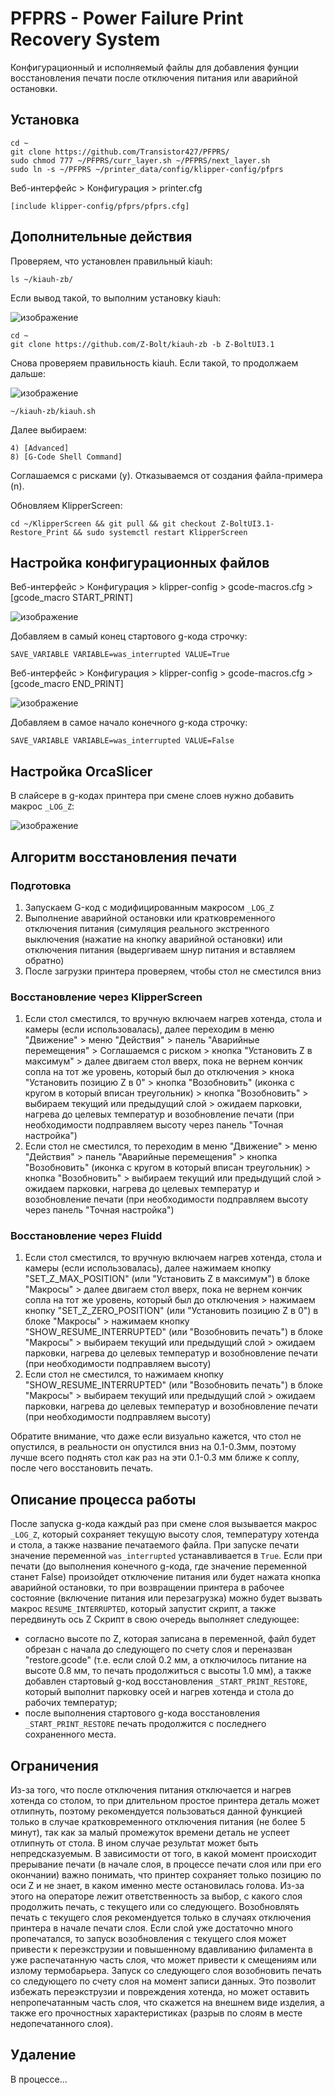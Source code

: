 # PFPRS - Power Failure Print Recovery System

Конфигурационный и исполняемый файлы для добавления фунции восстановления печати после отключения питания или аварийной остановки.

## Установка
 ```
cd ~
git clone https://github.com/Transistor427/PFPRS/
sudo chmod 777 ~/PFPRS/curr_layer.sh ~/PFPRS/next_layer.sh
sudo ln -s ~/PFPRS ~/printer_data/config/klipper-config/pfprs
```

Веб-интерфейс > Конфигурация > printer.cfg
```
[include klipper-config/pfprs/pfprs.cfg]
```
## Дополнительные действия
Проверяем, что установлен правильный kiauh:
```
ls ~/kiauh-zb/
```
Если вывод такой, то выполним установку kiauh:

![изображение](https://github.com/user-attachments/assets/995b7dc1-649c-4e45-acb2-134fe3e76c1a)
```
cd ~
git clone https://github.com/Z-Bolt/kiauh-zb -b Z-BoltUI3.1
```
Снова проверяем правильность kiauh.
Если такой, то продолжаем дальше:

![изображение](https://github.com/user-attachments/assets/f725352f-541f-4ea9-a9e1-f5e6734637e4)

```
~/kiauh-zb/kiauh.sh
```
Далее выбираем:
```
4) [Advanced]
8) [G-Code Shell Command]
```
Соглашаемся с рисками (y).
Отказываемся от создания файла-примера (n). 

Обновляем KlipperScreen:
```
cd ~/KlipperScreen && git pull && git checkout Z-BoltUI3.1-Restore_Print && sudo systemctl restart KlipperScreen
```

## Настройка конфигурационных файлов
Веб-интерфейс > Конфигурация > klipper-config > gcode-macros.cfg > [gcode_macro START_PRINT]

![изображение](https://github.com/user-attachments/assets/661d21c9-7a97-4ff7-a899-07218cf9e807)

Добавляем в самый конец стартового g-кода строчку:
```
SAVE_VARIABLE VARIABLE=was_interrupted VALUE=True
```

Веб-интерфейс > Конфигурация > klipper-config > gcode-macros.cfg > [gcode_macro END_PRINT]

![изображение](https://github.com/user-attachments/assets/1285a067-926a-4fa8-86ad-836df7c23e1c)

Добавляем в самое начало конечного g-кода строчку:
```
SAVE_VARIABLE VARIABLE=was_interrupted VALUE=False
```

## Настройка OrcaSlicer
В слайсере в g-кодах принтера при смене слоев нужно добавить макрос `_LOG_Z`:

![изображение](https://github.com/user-attachments/assets/6b2c2790-d9e0-4363-9f62-3de80d8da48d)

## Алгоритм восстановления печати
### Подготовка
1) Запускаем G-код с модифицированным макросом `_LOG_Z`
2) Выполнение аварийной остановки или кратковременного отключения питания (симуляция реального экстренного выключения (нажатие на кнопку аварийной остановки) или отключения питания (выдергиваем шнур питания и вставляем обратно)
3) После загрузки принтера проверяем, чтобы стол не сместился вниз
### Восстановление через KlipperScreen
1) Если стол сместился, то вручную включаем нагрев хотенда, стола и камеры (если использовалась), далее переходим в меню "Движение" > меню "Действия" > панель "Аварийные перемещения" > Соглашаемся с риском > кнопка "Установить Z в максимум" > далее двигаем стол вверх, пока не вернем кончик сопла на тот же уровень, который был до отключения > кнока "Установить позицию Z в 0" > кнопка "Возобновить" (иконка с кругом в который вписан треугольник) > кнопка "Возобновить" > выбираем текущий или предыдущий слой > ожидаем парковки, нагрева до целевых температур и возобновление печати (при необходимости подправляем высоту через панель "Точная настройка")
2) Если стол не сместился, то переходим в меню "Движение" > меню "Действия" > панель "Аварийные перемещения" > кнопка "Возобновить" (иконка с кругом в который вписан треугольник) > кнопка "Возобновить" > выбираем текущий или предыдущий слой > ожидаем парковки, нагрева до целевых температур и возобновление печати (при необходимости подправляем высоту через панель "Точная настройка")
### Восстановление через Fluidd
1) Если стол сместился, то вручную включаем нагрев хотенда, стола и камеры (если использовалась), далее нажимаем кнопку "SET_Z_MAX_POSITION" (или "Установить Z в максимум") в блоке "Макросы" > далее двигаем стол вверх, пока не вернем кончик сопла на тот же уровень, который был до отключения > нажимаем кнопку "SET_Z_ZERO_POSITION" (или "Установить позицию Z в 0") в блоке "Макросы" > нажимаем кнопку "SHOW_RESUME_INTERRUPTED" (или "Возобновить печать") в блоке "Макросы" > выбираем текущий или предыдущий слой > ожидаем парковки, нагрева до целевых температур и возобновление печати (при необходимости подправляем высоту)
2) Если стол не сместился, то нажимаем кнопку "SHOW_RESUME_INTERRUPTED" (или "Возобновить печать") в блоке "Макросы" > выбираем текущий или предыдущий слой > ожидаем парковки, нагрева до целевых температур и возобновление печати (при необходимости подправляем высоту)

Обратите внимание, что даже если визуально кажется, что стол не опустился, в реальности он опустился вниз на 0.1-0.3мм, поэтому лучше всего поднять стол как раз на эти 0.1-0.3 мм ближе к соплу, после чего восстановить печать. 

## Описание процесса работы
После запуска g-кода каждый раз при смене слоя вызывается макрос `_LOG_Z`, который сохраняет текущую высоту слоя, температуру хотенда и стола, а также название печатаемого файла.
При запуске печати значение переменной `was_interrupted` устанавливается в `True`. Если при печати (до выполнения конечного g-кода, где значение переменной станет False) произойдет отключение питания или будет нажата кнопка аварийной остановки, то при возвращении принтера в рабочее состояние (включение питания или перезагрузка) можно будет вызвать макрос `RESUME_INTERRUPTED`, который запустит скрипт, а также передвинуть ось Z 
Скрипт в свою очередь выполняет следующее:
- согласно высоте по Z, которая записана в переменной, файл будет обрезан с начала до следующего по счету слоя и переназван "restore.gcode" (т.е. если слой 0.2 мм, а отключилось питание на высоте 0.8 мм, то печать продолжиться с высоты 1.0 мм), а также добавлен стартовый g-код восстановления `_START_PRINT_RESTORE`, который выполнит парковку осей и нагрев хотенда и стола до рабочих температур;
- после выполнения стартового g-кода восстановления `_START_PRINT_RESTORE` печать продолжится с последнего сохраненного места.

## Ограничения
Из-за того, что после отключения питания отключается и нагрев хотенда со столом, то при длительном простое принтера деталь может отлипнуть, поэтому рекомендуется пользоваться данной функцией только в случае кратковременного отключения питания (не более 5 минут), так как за малый промежуток времени деталь не успеет отлипнуть от стола. В ином случае результат может быть непредсказуемым. 
В зависимости от того, в какой момент происходит прерывание печати (в начале слоя, в процессе печати слоя или при его окончании) важно понимать, что принтер сохраняет только позицию по оси Z и не знает, в каком именно месте остановилась голова. Из-за этого на операторе лежит ответственность за выбор, с какого слоя продолжить печать, с текущего или со следующего. Возобновлять печать с текущего слоя рекомендуется только в случаях отключения принтера в начале печати слоя. Если слой уже достаточно много пропечатался, то запуск возобновления с текущего слоя может привести к переэкструзии и повышенному вдавливанию филамента в уже распечатанную часть слоя, что может привести к смещениям или излому термобарьера. Запуск со следующего слоя возобновить печать со следующего по счету слоя на момент записи данных. Это позволит избежать переэкструзии и повреждения хотенда, но может оставить непропечатанным часть слоя, что скажется на внешнем виде изделия, а также его прочностных характеристиках (разрыв по слоям в месте недопечатанного слоя).

## Удаление
В процессе...
